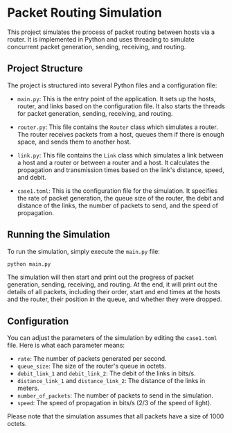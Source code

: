 # Packet Routing Simulation

This project simulates the process of packet routing between hosts via a router. It is implemented in Python and uses threading to simulate concurrent packet generation, sending, receiving, and routing.

## Project Structure

The project is structured into several Python files and a configuration file:

- `main.py`: This is the entry point of the application. It sets up the hosts, router, and links based on the configuration file. It also starts the threads for packet generation, sending, receiving, and routing.

- `router.py`: This file contains the `Router` class which simulates a router. The router receives packets from a host, queues them if there is enough space, and sends them to another host.

- `link.py`: This file contains the `Link` class which simulates a link between a host and a router or between a router and a host. It calculates the propagation and transmission times based on the link's distance, speed, and debit.

- `case1.toml`: This is the configuration file for the simulation. It specifies the rate of packet generation, the queue size of the router, the debit and distance of the links, the number of packets to send, and the speed of propagation.

## Running the Simulation

To run the simulation, simply execute the `main.py` file:

```bash
python main.py
```

The simulation will then start and print out the progress of packet generation, sending, receiving, and routing. At the end, it will print out the details of all packets, including their order, start and end times at the hosts and the router, their position in the queue, and whether they were dropped.

## Configuration

You can adjust the parameters of the simulation by editing the `case1.toml` file. Here is what each parameter means:  

- `rate`: The number of packets generated per second.
- `queue_size`: The size of the router's queue in octets.
- `debit_link_1` and `debit_link_2`: The debit of the links in bits/s.
- `distance_link_1` and `distance_link_2`: The distance of the links in meters.
- `number_of_packets`: The number of packets to send in the simulation.
- `speed`: The speed of propagation in bits/s (2/3 of the speed of light).

Please note that the simulation assumes that all packets have a size of 1000 octets.